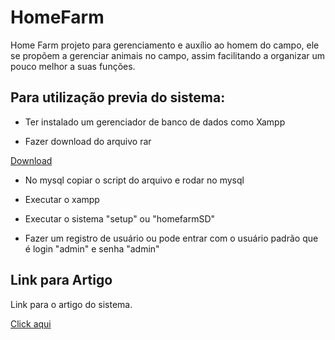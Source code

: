 # HomeFarm
Home Farm projeto para gerenciamento e auxílio ao homem do campo, ele se propõem a gerenciar animais no campo, assim facilitando a organizar um pouco melhor a suas funções.

## Para utilização previa do sistema:

* Ter instalado um gerenciador de banco de dados como Xampp

* Fazer download do arquivo rar

 [Download](https://drive.google.com/file/d/1XGVXhihirjKoL7gWcBGiCHxXunW-sAtI/view?usp=sharing)
 
 * No mysql copiar o script do arquivo e rodar no mysql
 
 * Executar o xampp
 
 * Executar o sistema "setup" ou "homefarmSD"
 
 * Fazer um registro de usuário ou pode entrar com o usuário padrão que é login "admin" e senha "admin" 
 
 ## Link para Artigo
 
 Link para o artigo do sistema.
 
 [Click aqui](https://www.overleaf.com/read/xvqdsdyrhcwf) 
